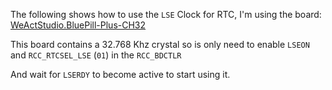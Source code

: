The following shows how to use the `LSE` Clock for RTC, I'm using the board:
[WeActStudio.BluePill-Plus-CH32](https://github.com/WeActStudio/WeActStudio.BluePill-Plus-CH32)

This board contains a 32.768 Khz crystal so is only need to enable `LSEON` and `RCC_RTCSEL_LSE` (`01`) in the `RCC_BDCTLR`

And wait for `LSERDY` to become active to start using it.
